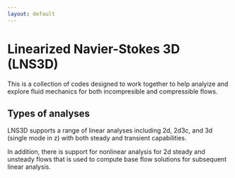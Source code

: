 ```yaml
---
layout: default
---
```


# Linearized Navier-Stokes 3D (LNS3D)

This is a collection of codes designed to work together to help analyize 
and explore fluid mechanics for both incompresible and compressible flows.

## Types of analyses

LNS3D supports a range of linear analyses including 2d, 2d3c, and 3d (single mode in z) with both steady and transient capabilities. 

In addition, there is support for nonlinear analysis for 2d steady and unsteady flows that is used to compute base flow solutions for subsequent linear analysis.